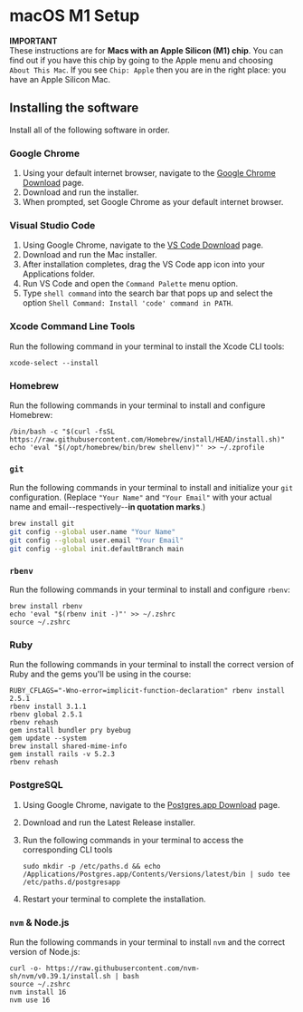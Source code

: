 # macOS M1 Setup

**IMPORTANT**  
These instructions are for **Macs with an Apple Silicon (M1) chip**. You can
find out if you have this chip by going to the Apple menu and choosing `About
This Mac`. If you see `Chip: Apple` then you are in the right place: you have an
Apple Silicon Mac.

## Installing the software

Install all of the following software in order.

### Google Chrome

1. Using your default internet browser, navigate to the [Google Chrome Download]
   page.
2. Download and run the installer.
3. When prompted, set Google Chrome as your default internet browser.

[Google Chrome Download]: https://www.google.com/chrome/

### Visual Studio Code

1. Using Google Chrome, navigate to the [VS Code Download] page.
2. Download and run the Mac installer.
3. After installation completes, drag the VS Code app icon into your
   Applications folder.
4. Run VS Code and open the `Command Palette` menu option.
5. Type `shell command` into the search bar that pops up and select the option
   `Shell Command: Install 'code' command in PATH`.

[VS Code Download]: https://code.visualstudio.com/Download

### Xcode Command Line Tools

Run the following command in your terminal to install the Xcode CLI tools:

```shell
xcode-select --install
```

### Homebrew

Run the following commands in your terminal to install and configure Homebrew:

```shell
/bin/bash -c "$(curl -fsSL https://raw.githubusercontent.com/Homebrew/install/HEAD/install.sh)"
echo 'eval "$(/opt/homebrew/bin/brew shellenv)"' >> ~/.zprofile
```

### `git`

Run the following commands in your terminal to install and initialize your `git`
configuration. (Replace `"Your Name"` and `"Your Email"` with your actual name
and email--respectively--**in quotation marks**.)

```sh
brew install git
git config --global user.name "Your Name" 
git config --global user.email "Your Email"
git config --global init.defaultBranch main
```

### `rbenv`

Run the following commands in your terminal to install and configure `rbenv`:

```shell
brew install rbenv
echo 'eval "$(rbenv init -)"' >> ~/.zshrc
source ~/.zshrc
```

### Ruby

Run the following commands in your terminal to install the correct version of
Ruby and the gems you'll be using in the course:

```shell
RUBY_CFLAGS="-Wno-error=implicit-function-declaration" rbenv install 2.5.1
rbenv install 3.1.1
rbenv global 2.5.1
rbenv rehash
gem install bundler pry byebug
gem update --system
brew install shared-mime-info
gem install rails -v 5.2.3
rbenv rehash
```

### PostgreSQL

1. Using Google Chrome, navigate to the [Postgres.app Download] page.
2. Download and run the Latest Release installer.
3. Run the following commands in your terminal to access the corresponding CLI
   tools

   ```shell
   sudo mkdir -p /etc/paths.d && echo /Applications/Postgres.app/Contents/Versions/latest/bin | sudo tee /etc/paths.d/postgresapp
   ```

4. Restart your terminal to complete the installation.

[Postgres.app Download]: https://postgresapp.com/downloads.html

### `nvm` & Node.js

Run the following commands in your terminal to install `nvm` and the correct
version of Node.js:

```shell
curl -o- https://raw.githubusercontent.com/nvm-sh/nvm/v0.39.1/install.sh | bash
source ~/.zshrc
nvm install 16
nvm use 16
```
